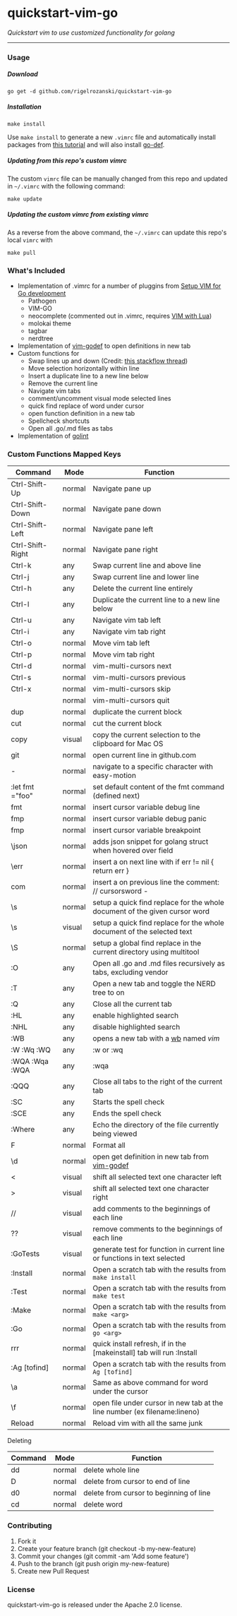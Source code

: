 # quickstart-vim-go

_Quickstart vim to use customized functionality for golang_

---

### Usage

##### Download
```
go get -d github.com/rigelrozanski/quickstart-vim-go
```

##### Installation
```
make install
```

Use `make install` to generate a new `.vimrc` file and automatically install
packages from [this tutorial][1] and will also install [go-def][3].

##### Updating from this repo's custom vimrc
The custom `vimrc` file can be manually changed from this repo and updated in
`~/.vimrc` with the following command:
```
make update
```

##### Updating the custom vimrc from existing vimrc
As a reverse from the above command, the  `~/.vimrc` can update this repo's
local `vimrc` with
```
make pull 
```

### What's Included

- Implementation of .vimrc for a number of pluggins from [Setup VIM for Go development][1]
  - Pathogen
  - VIM-GO
  - neocomplete (commented out in .vimrc, requires [VIM with Lua][2])
  - molokai theme
  - tagbar
  - nerdtree
- Implementation of [vim-godef][3] to open definitions in new tab
- Custom functions for 
  - Swap lines up and down (Credit: [this stackflow thread][4])
  - Move selection horizontally within line
  - Insert a duplicate line to a new line below
  - Remove the current line
  - Navigate vim tabs
  - comment/uncomment visual mode selected lines
  - quick find replace of word under cursor 
  - open function definition in a new tab 
  - Spellcheck shortcuts 
  - Open all .go/.md files as tabs
- Implementation of [golint][5]

[1]: https://unknwon.io/setup-vim-for-go-development/
[2]: https://gist.github.com/jdewit/9818870
[3]: https://github.com/dgryski/vim-godef
[4]: http://stackoverflow.com/questions/741814/move-entire-line-up-and-down-in-vim
[5]: https://github.com/golang/lint

### Custom Functions Mapped Keys

| Command          | Mode   | Function                                                                     |
|------------------|--------|------------------------------------------------------------------------------|
| Ctrl-Shift-Up    | normal | Navigate pane up                                                             |
| Ctrl-Shift-Down  | normal | Navigate pane down                                                           |
| Ctrl-Shift-Left  | normal | Navigate pane left                                                           |
| Ctrl-Shift-Right | normal | Navigate pane right                                                          |
| Ctrl-k           | any    | Swap current line and above line                                             |
| Ctrl-j           | any    | Swap current line and lower line                                             |
| Ctrl-h           | any    | Delete the current line entirely                                             |
| Ctrl-l           | any    | Duplicate the current line to a new line below                               |
| Ctrl-u           | any    | Navigate vim tab left                                                        |
| Ctrl-i           | any    | Navigate vim tab right                                                       |
| Ctrl-o           | normal | Move vim tab left                                                            |
| Ctrl-p           | normal | Move vim tab right                                                           |
| Ctrl-d           | normal | vim-multi-cursors next                                                       |
| Ctrl-s           | normal | vim-multi-cursors previous                                                   |
| Ctrl-x           | normal | vim-multi-cursors skip                                                       |
| <esp>            | normal | vim-multi-cursors quit                                                       |
| dup              | normal | duplicate the current block                                                  |
| cut              | normal | cut the current block                                                        |
| copy             | visual | copy the current selection to the clipboard for Mac OS                       |
| git              | normal | open current line in github.com                                              |
| <tab>-<char>     | normal | navigate to a specific character with easy-motion                            |
| :let fmt ="foo"  | normal | set default content of the fmt command (defined next)                        |
| fmt              | normal | insert cursor variable debug line                                            |
| fmp              | normal | insert cursor variable debug panic                                           |
| fmp              | normal | insert cursor variable breakpoint                                            |
| \json            | normal | adds json snippet for golang struct when hovered over field                  |
| \err             | normal | insert a on next  line with if err != nil { return err }                     |
| com              | normal | insert a on previous line the comment: // cursorsword -                      |
| \s               | normal | setup a quick find replace for the whole document of the given cursor word   |
| \s               | visual | setup a quick find replace for the whole document of the selected text       |
| \S               | normal | setup a global find replace in the current directory using multitool         |
| :O               | any    | Open all .go and .md files recursively as tabs, excluding vendor             |
| :T               | any    | Open a new tab and toggle the NERD tree to on                                |
| :Q               | any    | Close all the current tab                                                    |
| :HL              | any    | enable highlighted search                                                    |
| :NHL             | any    | disable highlighted search                                                   |
| :WB              | any    | opens a new tab with a [wb](https://github.com/rigelrozanski/wb) named _vim_ |
| :W :Wq :WQ       | any    | :w or :wq                                                                    |
| :WQA :Wqa :WQA   | any    | :wqa                                                                         |
| :QQQ             | any    | Close all tabs to the right of the current tab                               |
| :SC              | any    | Starts the spell check                                                       |
| :SCE             | any    | Ends the spell check                                                         |
| :Where           | any    | Echo the directory of the file currently being viewed                        |
| F                | normal | Format all                                                                   |
| \d               | normal | open get definition in new tab from [vim-godef][4]                           |
| <                | visual | shift all selected text one character left                                   |
| >                | visual | shift all selected text one character right                                  |
| //               | visual | add comments to the beginnings of each line                                  |
| ??               | visual | remove comments to the beginnings of each line                               |
| :GoTests         | visual | generate test for function in current line or functions in text selected     |
| :Install         | normal | Open a scratch tab with the results from `make install`                      |
| :Test            | normal | Open a scratch tab with the results from `make test`                         |
| :Make <arg>      | normal | Open a scratch tab with the results from `make <arg>`                        |
| :Go <arg>        | normal | Open a scratch tab with the results from `go <arg>`                          |
| rrr              | normal | quick install refresh, if in the [makeinstall] tab will run :Install         |                      
| :Ag [tofind]     | normal | Open a scratch tab with the results from `Ag [tofind]`                       |
| \a               | normal | Same as above command for word under the cursor                              |
| \f               | normal | open file under cursor in new tab at the line number (ex filename:lineno)    |
| Reload           | normal | Reload vim with all the same junk                                            |
   
Deleting 

| Command          | Mode   | Function                                                                     |
|------------------|--------|------------------------------------------------------------------------------|
| dd               | normal | delete whole line                                                            |
| D                | normal | delete from cursor to end of line                                            |
| d0               | normal | delete from cursor to beginning of line                                      |
| cd               | normal | delete word                                                                  |
 
### Contributing

1. Fork it
2. Create your feature branch (git checkout -b my-new-feature)
3. Commit your changes (git commit -am 'Add some feature')
4. Push to the branch (git push origin my-new-feature)
5. Create new Pull Request

### License

quickstart-vim-go is released under the Apache 2.0 license.
